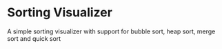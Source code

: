 # Sorting Visualizer

A simple sorting visualizer with support for bubble sort, heap sort, merge sort and quick sort

